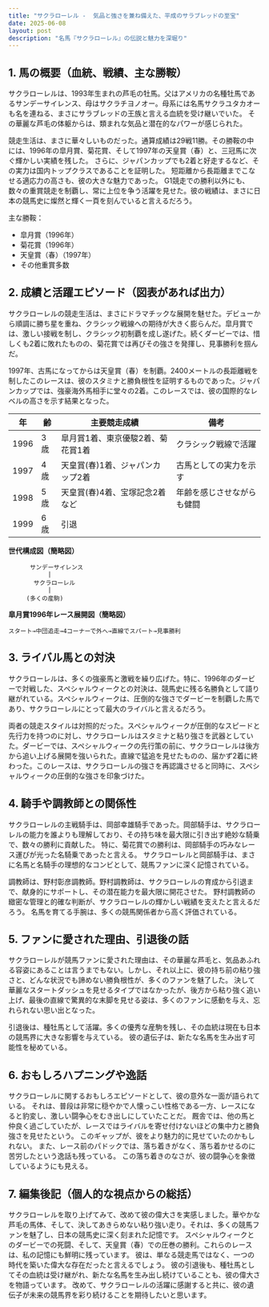 ```yaml
---
title: "サクラローレル -  気品と強さを兼ね備えた、平成のサラブレッドの至宝"
date: 2025-06-08
layout: post
description: "名馬『サクラローレル』の伝説と魅力を深堀り"
---
```


## 1. 馬の概要（血統、戦績、主な勝鞍）

サクラローレルは、1993年生まれの芦毛の牡馬。父はアメリカの名種牡馬であるサンデーサイレンス、母はサクラチヨノオー。母系には名馬サクラユタカオーも名を連ねる、まさにサラブレッドの王族と言える血統を受け継いでいた。  その華麗な芦毛の体躯からは、類まれな気品と潜在的なパワーが感じられた。

競走生活は、まさに華々しいものだった。通算成績は29戦11勝。その勝鞍の中には、1996年の皐月賞、菊花賞、そして1997年の天皇賞（春）と、三冠馬に次ぐ輝かしい実績を残した。  さらに、ジャパンカップでも2着と好走するなど、その実力は国内トップクラスであることを証明した。  短距離から長距離までこなせる適応力の高さも、彼の大きな魅力であった。  G1競走での勝利以外にも、数々の重賞競走を制覇し、常に上位を争う活躍を見せた。彼の戦績は、まさに日本の競馬史に燦然と輝く一頁を刻んでいると言えるだろう。

主な勝鞍：
* 皐月賞（1996年）
* 菊花賞（1996年）
* 天皇賞（春）（1997年）
* その他重賞多数


## 2. 成績と活躍エピソード（図表があれば出力）

サクラローレルの競走生活は、まさにドラマチックな展開を魅せた。デビューから順調に勝ち星を重ね、クラシック戦線への期待が大きく膨らんだ。皐月賞では、激しい接戦を制し、クラシック初制覇を成し遂げた。続くダービーでは、惜しくも2着に敗れたものの、菊花賞では再びその強さを発揮し、見事勝利を掴んだ。

1997年、古馬になってからは天皇賞（春）を制覇。2400メートルの長距離戦を制したこのレースは、彼のスタミナと勝負根性を証明するものであった。ジャパンカップでは、強豪海外馬相手に堂々の2着。このレースでは、彼の国際的なレベルの高さを示す結果となった。


| 年 | 齢 | 主要競走成績 | 備考 |
|---|---|---|---|
| 1996 | 3歳 | 皐月賞1着、東京優駿2着、菊花賞1着 | クラシック戦線で活躍 |
| 1997 | 4歳 | 天皇賞(春)1着、ジャパンカップ2着 | 古馬としての実力を示す |
| 1998 | 5歳 |  天皇賞(春)4着、宝塚記念2着など |  年齢を感じさせながらも健闘 |
| 1999 | 6歳 |  引退 |  |


**世代構成図（簡略図）**

```
      サンデーサイレンス
           |
       サクラローレル
           |
     (多くの産駒)
```

**皐月賞1996年レース展開図（簡略図）**

```
スタート→中団追走→4コーナーで外へ→直線でスパート→見事勝利
```


## 3. ライバル馬との対決

サクラローレルは、多くの強豪馬と激戦を繰り広げた。特に、1996年のダービーで対戦した、スペシャルウィークとの対決は、競馬史に残る名勝負として語り継がれている。スペシャルウィークは、圧倒的な強さでダービーを制覇した馬であり、サクラローレルにとって最大のライバルと言えるだろう。

両者の競走スタイルは対照的だった。スペシャルウィークが圧倒的なスピードと先行力を持つのに対し、サクラローレルはスタミナと粘り強さを武器としていた。ダービーでは、スペシャルウィークの先行策の前に、サクラローレルは後方から追い上げる展開を強いられた。直線で猛追を見せたものの、届かず2着に終わった。このレースは、サクラローレルの強さを再認識させると同時に、スペシャルウィークの圧倒的な強さを印象づけた。


## 4. 騎手や調教師との関係性

サクラローレルの主戦騎手は、岡部幸雄騎手であった。岡部騎手は、サクラローレルの能力を誰よりも理解しており、その持ち味を最大限に引き出す絶妙な騎乗で、数々の勝利に貢献した。  特に、菊花賞での勝利は、岡部騎手の巧みなレース運びが光った名騎乗であったと言える。  サクラローレルと岡部騎手は、まさに名馬と名騎手の理想的なコンビとして、競馬ファンに深く記憶されている。

調教師は、野村彰彦調教師。野村調教師は、サクラローレルの育成から引退まで、献身的にサポートし、その潜在能力を最大限に開花させた。  野村調教師の緻密な管理と的確な判断が、サクラローレルの輝かしい戦績を支えたと言えるだろう。  名馬を育てる手腕は、多くの競馬関係者から高く評価されている。


## 5. ファンに愛された理由、引退後の話

サクラローレルが競馬ファンに愛された理由は、その華麗な芦毛と、気品あふれる容姿にあることは言うまでもない。しかし、それ以上に、彼の持ち前の粘り強さと、どんな状況でも諦めない勝負根性が、多くのファンを魅了した。  決して華麗なスタートダッシュを見せるタイプではなかったが、後方から粘り強く追い上げ、最後の直線で驚異的な末脚を見せる姿は、多くのファンに感動を与え、忘れられない思い出となった。

引退後は、種牡馬として活躍。多くの優秀な産駒を残し、その血統は現在も日本の競馬界に大きな影響を与えている。  彼の遺伝子は、新たな名馬を生み出す可能性を秘めている。


## 6. おもしろハプニングや逸話

サクラローレルに関するおもしろエピソードとして、彼の意外な一面が語られている。  それは、普段は非常に穏やかで人懐っこい性格である一方、レースになると豹変し、激しい闘争心をむき出しにしていたことだ。  厩舎では、他の馬と仲良く過ごしていたが、レースではライバルを寄せ付けないほどの集中力と勝負強さを見せたという。  このギャップが、彼をより魅力的に見せていたのかもしれない。  また、レース前のパドックでは、落ち着きがなく、落ち着かせるのに苦労したという逸話も残っている。  この落ち着きのなさが、彼の闘争心を象徴しているようにも見える。


## 7. 編集後記（個人的な視点からの総括）

サクラローレルを取り上げてみて、改めて彼の偉大さを実感しました。華やかな芦毛の馬体、そして、決してあきらめない粘り強い走り。それは、多くの競馬ファンを魅了し、日本の競馬史に深く刻まれた記憶です。  スペシャルウィークとのダービーでの死闘、そして、天皇賞（春）での圧巻の勝利。これらのレースは、私の記憶にも鮮明に残っています。  彼は、単なる競走馬ではなく、一つの時代を築いた偉大な存在だったと言えるでしょう。  彼の引退後も、種牡馬としてその血統は受け継がれ、新たな名馬を生み出し続けていることも、彼の偉大さを物語っています。  改めて、サクラローレルの活躍に感謝すると共に、彼の遺伝子が未来の競馬界を彩り続けることを期待したいと思います。
